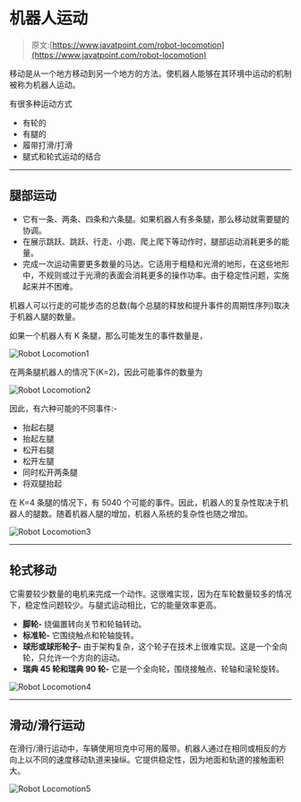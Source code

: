 # 机器人运动

> 原文:[https://www.javatpoint.com/robot-locomotion](https://www.javatpoint.com/robot-locomotion)

移动是从一个地方移动到另一个地方的方法。使机器人能够在其环境中运动的机制被称为机器人运动。

有很多种运动方式

*   有轮的
*   有腿的
*   履带打滑/打滑
*   腿式和轮式运动的结合

* * *

## 腿部运动

*   它有一条、两条、四条和六条腿。如果机器人有多条腿，那么移动就需要腿的协调。
*   在展示跳跃、跳跃、行走、小跑、爬上爬下等动作时，腿部运动消耗更多的能量。
*   完成一次运动需要更多数量的马达。它适用于粗糙和光滑的地形，在这些地形中，不规则或过于光滑的表面会消耗更多的操作功率。由于稳定性问题，实施起来并不困难。

机器人可以行走的可能步态的总数(每个总腿的释放和提升事件的周期性序列)取决于机器人腿的数量。

如果一个机器人有 K 条腿，那么可能发生的事件数量是，

![Robot Locomotion1](../Images/92b765d327e3c732cc356c84e2adbc69.png)

在两条腿机器人的情况下(K=2)，因此可能事件的数量为

![Robot Locomotion2](../Images/42400dd37ce90119cc05a72458f8ee31.png)

因此，有六种可能的不同事件:-

*   抬起右腿
*   抬起左腿
*   松开右腿
*   松开左腿
*   同时松开两条腿
*   将双腿抬起

在 K=4 条腿的情况下，有 5040 个可能的事件。因此，机器人的复杂性取决于机器人的腿数。随着机器人腿的增加，机器人系统的复杂性也随之增加。

![Robot Locomotion3](../Images/b2c2d2dec8f944ad8902291a191e4d43.png)

* * *

## 轮式移动

它需要较少数量的电机来完成一个动作。这很难实现，因为在车轮数量较多的情况下，稳定性问题较少。与腿式运动相比，它的能量效率更高。

*   **脚轮-** 绕偏置转向关节和轮轴转动。
*   **标准轮-** 它围绕触点和轮轴旋转。
*   **球形或球形轮子-** 由于架构复杂，这个轮子在技术上很难实现。这是一个全向轮，只允许一个方向的运动。
*   **瑞典 45 轮和瑞典 90 轮-** 它是一个全向轮，围绕接触点、轮轴和滚轮旋转。

![Robot Locomotion4](../Images/66aa4161ac21235985daed250e1f2f24.png)

* * *

## 滑动/滑行运动

在滑行/滑行运动中，车辆使用坦克中可用的履带。机器人通过在相同或相反的方向上以不同的速度移动轨道来操纵。它提供稳定性，因为地面和轨道的接触面积大。

![Robot Locomotion5](../Images/8549f54a90e278fba2a2ca41da2f4072.png)